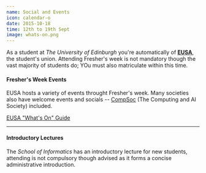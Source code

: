 ```yaml
---
name: Social and Events
icon: calendar-o
date: 2015-10-18
time: 12th to 19th Sept
image: whats-on.png
---
```


As a student at *The University of Edinburgh* you're automatically of [**EUSA**](https://www.eusa.ed.ac.uk), the
student's union. Attending Fresher's week is not mandatory though the vast majority
of students do; YOu must also matriculate within  this time.

#### Fresher's Week Events

EUSA hosts a variety of events throught Fresher's week. Many societies also have welcome 
events and socials -- [CompSoc](http://comp-soc.com) (The Computing and AI Society) included.

<a href="" class="btn btn-default">
    EUSA "What's On" Guide
</a>

---

#### Introductory Lectures

The *School of Informatics* has an introductory lecture for new students, attending is not compulsory
though advised as it forms a concise administrative introduction.


